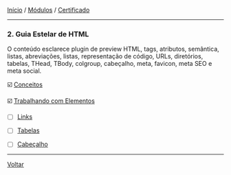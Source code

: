 [Início](https://github.com/Thalyalm/rocketseat-trilha-fundamentar) /
[Módulos](https://github.com/Thalyalm/rocketseat-trilha-fundamentar/tree/main/modulos) /
[Certificado](https://github.com/Thalyalm/rocketseat-trilha-fundamentar/tree/main/certificado)

---

### 2. Guia Estelar de HTML

O conteúdo esclarece plugin de preview HTML, tags, atributos, semântica, listas, abreviações, listas, representação de código, URLs, diretórios, tabelas, THead, TBody, colgroup, cabeçalho, meta, favicon, meta SEO e meta social.

:ballot_box_with_check: [Conceitos](/modulos/guia-estelar-de-html/conceitos)

:ballot_box_with_check: [Trabalhando com Elementos](/modulos/guia-estelar-de-html/trabalhando-com-elementos)

- [ ] [Links](/modulos/guia-estelar-de-html/links)

- [ ] [Tabelas](/modulos/guia-estelar-de-html/tabelas)

- [ ] [Cabeçalho](/modulos/guia-estelar-de-html/cabecalho)

---

[Voltar](https://github.com/Thalyalm/rocketseat-trilha-fundamentar/tree/main/modulos)